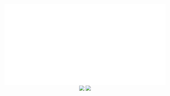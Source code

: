 <div align="center">
  <img src="https://github.com/angelk90/angelk90/raw/master/info.svg?sanitize=true">
  <div align="center">
  <img src="https://github-readme-stats.vercel.app/api/top-langs/?username=angelk90&&show_icons=true&title_color=ffffff&icon_color=34abeb&text_color=daf7dc&bg_color=151515" />
  <img src="https://github-readme-stats.vercel.app/api?username=angelk90&&show_icons=true&title_color=ffffff&icon_color=34abeb&text_color=daf7dc&bg_color=151515" />
  </div>
</div>
